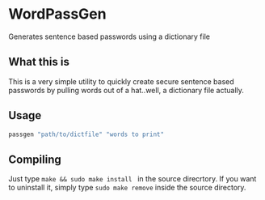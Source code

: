 # WordPassGen
Generates sentence based passwords using a dictionary file

## What this is
This is a very simple utility to quickly create
secure sentence based passwords by pulling words
out of a hat..well, a dictionary file actually.

## Usage
```sh
passgen "path/to/dictfile" "words to print"
```

## Compiling
Just type ```make && sudo make install ``` in the source direcrtory.
If you want to uninstall it, simply type ```sudo make remove``` inside the source 
directory.
